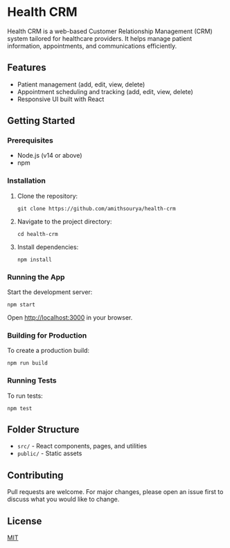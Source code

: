 # Health CRM

Health CRM is a web-based Customer Relationship Management (CRM) system tailored for healthcare providers. It helps manage patient information, appointments, and communications efficiently.

## Features

- Patient management (add, edit, view, delete)
- Appointment scheduling and tracking (add, edit, view, delete)
- Responsive UI built with React

## Getting Started

### Prerequisites

- Node.js (v14 or above)
- npm

### Installation

1. Clone the repository:
   ```
   git clone https://github.com/amithsourya/health-crm
   ```
2. Navigate to the project directory:
   ```
   cd health-crm
   ```
3. Install dependencies:
   ```
   npm install
   ```

### Running the App

Start the development server:
```
npm start
```
Open [http://localhost:3000](http://localhost:3000) in your browser.

### Building for Production

To create a production build:
```
npm run build
```

### Running Tests

To run tests:
```
npm test
```

## Folder Structure

- `src/` - React components, pages, and utilities
- `public/` - Static assets

## Contributing

Pull requests are welcome. For major changes, please open an issue first to discuss what you would like to change.

## License

[MIT](LICENSE)
